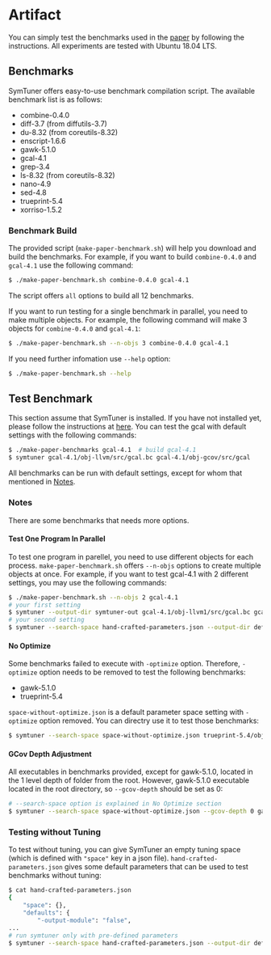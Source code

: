 # Artifact
You can simply test the benchmarks used in the [paper](https://conf.researchr.org/details/icse-2022/icse-2022-papers/147/SymTuner-Maximizing-the-Power-of-Symbolic-Execution-by-Adaptively-Tuning-External-Pa) by following the instructions.
All experiments are tested with Ubuntu 18.04 LTS.

## Benchmarks
SymTuner offers easy-to-use benchmark compilation script.
The available benchmark list is as follows:
* combine-0.4.0
* diff-3.7 (from diffutils-3.7)
* du-8.32 (from coreutils-8.32)
* enscript-1.6.6
* gawk-5.1.0
* gcal-4.1
* grep-3.4
* ls-8.32 (from coreutils-8.32)
* nano-4.9
* sed-4.8
* trueprint-5.4
* xorriso-1.5.2

### Benchmark Build
The provided script (`make-paper-benchmark.sh`) will help you download and build the benchmarks.
For example, if you want to build `combine-0.4.0` and `gcal-4.1` use the following command:
```bash
$ ./make-paper-benchmark.sh combine-0.4.0 gcal-4.1
```
The script offers `all` options to build all 12 benchmarks.

If you want to run testing for a single benchmark in parallel, you need to make multiple objects.
For example, the following command will make 3 objects for `combine-0.4.0` and `gcal-4.1`:
```bash
$ ./make-paper-benchmark.sh --n-objs 3 combine-0.4.0 gcal-4.1
```

If you need further infomation use `--help` option:
```bash
$ ./make-paper-benchmark.sh --help
```

## Test Benchmark
This section assume that SymTuner is installed.
If you have not installed yet, please follow the instructions at [here](https://github.com/skkusal/symtuner).
You can test the gcal with default settings with the following commands:
```bash
$ ./make-paper-benchmarks gcal-4.1  # build gcal-4.1
$ symtuner gcal-4.1/obj-llvm/src/gcal.bc gcal-4.1/obj-gcov/src/gcal
```
All benchmarks can be run with default settings, except for whom that mentioned in [Notes](#Notes).

### Notes
There are some benchmarks that needs more options.

#### Test One Program In Parallel
To test one program in parellel, you need to use different objects for each process.
`make-paper-benchmark.sh` offers `--n-objs` options to create multiple objects at once.
For example, if you want to test gcal-4.1 with 2 different settings, you may use the following commands:
```bash
$ ./make-paper-benchmark.sh --n-objs 2 gcal-4.1
# your first setting
$ symtuner --output-dir symtuner-out gcal-4.1/obj-llvm1/src/gcal.bc gcal-4.1/obj-gcov1/src/gcal
# your second setting
$ symtuner --search-space hand-crafted-parameters.json --output-dir default-out gcal-4.1/obj-llvm2/src/gcal.bc gcal-4.1/obj-gcov2/src/gcal
```

#### No Optimize
Some benchmarks failed to execute with `-optimize` option.
Therefore, `-optimize` option needs to be removed to test the following benchmarks:
* gawk-5.1.0
* trueprint-5.4

`space-without-optimize.json` is a default parameter space setting with `-optimize` option removed.
You can directry use it to test those benchmarks:
```bash
$ symtuner --search-space space-without-optimize.json trueprint-5.4/obj-llvm/src/trueprint.bc trueprint-5.4/obj-gcov/src/trueprint
```

#### GCov Depth Adjustment
All executables in benchmarks provided, except for gawk-5.1.0, located in the 1 level depth of folder from the root.
However, gawk-5.1.0 executable located in the root directory, so `--gcov-depth` should be set as 0:
```bash
# --search-space option is explained in No Optimize section
$ symtuner --search-space space-without-optimize.json --gcov-depth 0 gawk-5.1.0/obj-llvm/gawk.bc gawk-5.1.0/obj-gcov/gawk
```

### Testing without Tuning
To test without tuning, you can give SymTuner an empty tuning space (which is defined with `"space"` key in a json file).
`hand-crafted-parameters.json` gives some default parameters that can be used to test benchmarks without tuning:
```bash
$ cat hand-crafted-parameters.json
{
    "space": {},
    "defaults": {
        "-output-module": "false",
...
# run symtuner only with pre-defined parameters
$ symtuner --search-space hand-crafted-parameters.json --output-dir default-out gcal-4.1/obj-llvm/src/gcal.bc gcal-4.1/obj-gcov/src/gcal
```
